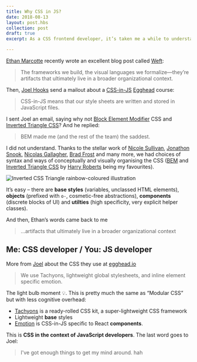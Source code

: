 ```yaml
---
title: Why CSS in JS?
date: 2018-08-13
layout: post.hbs
collection: post
draft: true
excerpt: As a CSS frontend developer, it’s taken me a while to understand why CSS-in-JS is so popular in the ReactJS world. Now I think I know…

---
```


[Ethan Marcotte](https://twitter.com/beep) recently wrote an excellent blog post called [Weft](https://ethanmarcotte.com/wrote/weft/):

> The frameworks we build, the visual languages we formalize—they’re artifacts that ultimately live in a broader organizational context.

Then, [Joel Hooks](https://mobile.twitter.com/jhooks/) send a mailout about a [CSS-in-JS](https://egghead.io/courses/convert-scss-sass-to-css-in-js) [Egghead](https://mobile.twitter.com/eggheadio) course:

> CSS-in-JS means that our style sheets are written and stored in JavaScript files.

I sent Joel an email, saying why not [Block Element Modifier](https://csswizardry.com/2013/01/mindbemding-getting-your-head-round-bem-syntax/) CSS and [Inverted Triangle CSS](https://www.xfive.co/blog/itcss-scalable-maintainable-css-architecture/)? And he replied:

>  BEM made me (and the rest of the team) the saddest. 

I did not understand. Thanks to the stellar work of [Nicole Sullivan](https://twitter.com/stubbornella), [Jonathon Snook](https://smacss.com/), [Nicolas Gallagher](https://github.com/suitcss/), [Brad Frost](http://bradfrost.com/) and many more, we had choices of syntax and ways of conceptually and visually organising the CSS ([BEM](https://bem.info/) and [Inverted Triangle CSS](https://github.com/sonniesedge/inuitcss-guide) by [Harry Roberts](https://csswizardry.com/) being my favourites).

![Inverted CSS Triangle rainbow-coloured illustration](https://www.indiego.org.uk/assets/img/inverted-css-triangle.png)

It’s easy – there are **base styles** (variables, unclassed HTML elements), **objects** (prefixed with `o-`, cosmetic-free abstractions), **components** (discrete blocks of UI) and **utilties** (high specificity, very explicit helper classes). 

And then, Ethan’s words came back to me

> …artifacts that ultimately live in a broader organizational context

## Me: CSS developer / You: JS developer

More from [Joel](https://mobile.twitter.com/jhooks/) about the CSS they use at [egghead.io](https://egghead.io/)

> We use Tachyons, lightweight global stylesheets, and inline element specific emotion.

The light bulb moment 💡. This is pretty much the same as “Modular CSS” but with less cognitive overhead:
* [Tachyons](http://tachyons.io/) is a ready-rolled CSS kit, a super-lightweight CSS framework
* Lightweight **base** styles
* [Emotion](https://emotion.sh/) is CSS-in-JS specific to React **components**. 

This is **CSS in the context of JavaScript developers**. The last word goes to Joel:

> I've got enough things to get my mind around. hah
